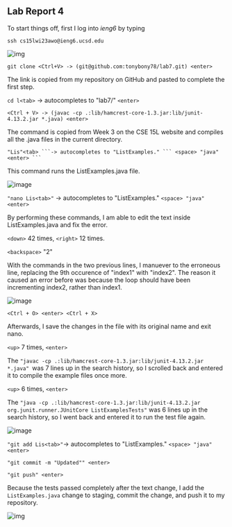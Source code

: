 ## Lab Report 4

To start things off, first I log into *ieng6* by typing

``` ssh cs15lwi23awo@ieng6.ucsd.edu ```

![img](https://cdn.discordapp.com/attachments/1064716019156930640/1084954193984487544/image.png)

``` git clone <Ctrl+V> -> (git@github.com:tonybony78/lab7.git) <enter> ```

The link is copied from my repository on GitHub and pasted to complete the first step.

``` cd l<tab> ``` -> autocompletes to "lab7/" ``` <enter> ```
  
``` <Ctrl + V> -> (javac -cp .:lib/hamcrest-core-1.3.jar:lib/junit-4.13.2.jar *.java) <enter> ```
 
The command is copied from Week 3 on the CSE 15L website and compiles all the .java files in the current directory.

``` <Ctrl + V> -> (java -cp .:lib/hamcrest-core-1.3.jar:lib/junit-4.13.2.jar org.junit.runner.JUnitCore) <space> 
"Lis"<tab> ```-> autocompletes to "ListExamples." ``` <space> "java" <enter> ``` 
```
 
This command runs the ListExamples.java file.
 
![image](https://user-images.githubusercontent.com/114378343/221395003-3019516e-c4aa-4435-864b-31e87c7a018a.png)
  
``` "nano Lis<tab>" ``` -> autocompletes to "ListExamples." ``` <space> "java" <enter> ```
  
By performing these commands, I am able to edit the text inside ListExamples.java and fix the error.

 `<down>` 42 times, `<right>` 12 times.
   
 `<backspace>` "2"
   
 With the commands in the two previous lines, I manuever to the erroneous line, replacing the 9th occurence of "index1" with "index2".
 The reason it caused an error before was because the loop should have been incrementing index2, rather than index1.

 ![image](https://cdn.discordapp.com/attachments/1064716019156930640/1079283154852008006/image.png)
  
 `<Ctrl + O> <enter> <Ctrl + X>`
   
 Afterwards, I save the changes in the file with its original name and exit nano.
   
 `<up>` 7 times, `<enter>`
   
 The ```"javac -cp .:lib/hamcrest-core-1.3.jar:lib/junit-4.13.2.jar *.java" ```was 7 lines up in the search history, so I scrolled back and entered it to compile the example files once more.
   
 `<up>` 6 times, `<enter>`
   
  The ``` "java -cp .:lib/hamcrest-core-1.3.jar:lib/junit-4.13.2.jar org.junit.runner.JUnitCore ListExamplesTests" ``` was 6 lines up in the search history, so I went back and entered it to run the test file again.
   
 ![image](https://user-images.githubusercontent.com/114378343/221395740-118bf178-8820-498d-b1ec-f422e888ed39.png)

 ``` "git add Lis<tab>" ```-> autocompletes to "ListExamples." ``` <space> "java" <enter> ```
   
 ``` "git commit -m "Updated"" <enter> ```
   
``` "git push" <enter> ```
  
  Because the tests passed completely after the text change, I add the ``` ListExamples.java ``` change to staging, commit the change, and push it to my repository.
  
  ![img](https://cdn.discordapp.com/attachments/1064716019156930640/1079290181586268270/image.png)
   
